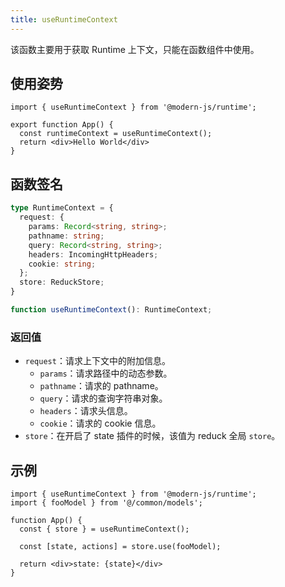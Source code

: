 ```yaml
---
title: useRuntimeContext
---
```


该函数主要用于获取 Runtime 上下文，只能在函数组件中使用。

## 使用姿势

```tsx
import { useRuntimeContext } from '@modern-js/runtime';

export function App() {
  const runtimeContext = useRuntimeContext();
  return <div>Hello World</div>
}
```

## 函数签名

```ts
type RuntimeContext = {
  request: {
    params: Record<string, string>;
    pathname: string;
    query: Record<string, string>;
    headers: IncomingHttpHeaders;
    cookie: string;
  };
  store: ReduckStore;
}

function useRuntimeContext(): RuntimeContext;
```


### 返回值

- `request`：请求上下文中的附加信息。
  - `params`：请求路径中的动态参数。
  - `pathname`：请求的 pathname。
  - `query`：请求的查询字符串对象。
  - `headers`：请求头信息。
  - `cookie`：请求的 cookie 信息。
- `store`：在开启了 state 插件的时候，该值为 reduck 全局 `store`。

## 示例

```tsx
import { useRuntimeContext } from '@modern-js/runtime';
import { fooModel } from '@/common/models';

function App() {
  const { store } = useRuntimeContext();

  const [state, actions] = store.use(fooModel);

  return <div>state: {state}</div>
}
```
